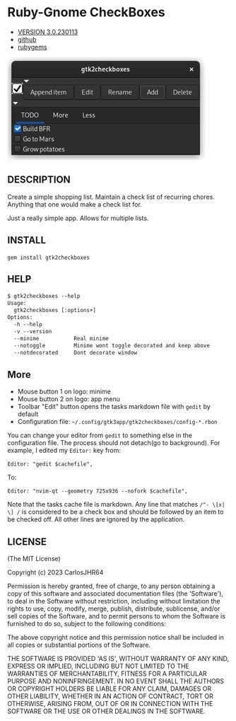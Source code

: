 # Ruby-Gnome CheckBoxes

* [VERSION 3.0.230113](https://github.com/carlosjhr64/gtk2checkboxes/releases)
* [github](https://www.github.com/carlosjhr64/gtk2checkboxes)
* [rubygems](https://rubygems.org/gems/gtk2checkboxes)

![Day Mode](img/snapshot.png)

## DESCRIPTION

Create a simple shopping list.
Maintain a check list of recurring chores.
Anything that one would make a check list for.

Just a really simple app.
Allows for multiple lists.

## INSTALL
```shell
gem install gtk2checkboxes
```
## HELP
```shell
$ gtk2checkboxes --help
Usage:
  gtk2checkboxes [:options+]
Options:
  -h --help
  -v --version
  --minime      	 Real minime
  --notoggle    	 Minime wont toggle decorated and keep above
  --notdecorated	 Dont decorate window
```
## More

* Mouse button 1 on logo: minime
* Mouse button 2 on logo: app menu
* Toolbar "Edit" button opens the tasks markdown file with `gedit` by default
* Configuration file: `~/.config/gtk3app/gtk2checkboxes/config-*.rbon`

You can change your editor from `gedit` to something else in the configuration
file.  The process should not detach(go to background).  For example, I edited
my `Editor:` key from:

    Editor: "gedit $cachefile",

To:

    Editor: "nvim-qt --geometry 725x936 --nofork $cachefile",

Note that the tasks cache file is markdown.
Any line that matches `/^- \[x| \] /` is considered to be a check box and
should be followed by an item to be checked off.
All other lines are ignored by the application.

## LICENSE

(The MIT License)

Copyright (c) 2023 CarlosJHR64

Permission is hereby granted, free of charge, to any person obtaining
a copy of this software and associated documentation files (the
'Software'), to deal in the Software without restriction, including
without limitation the rights to use, copy, modify, merge, publish,
distribute, sublicense, and/or sell copies of the Software, and to
permit persons to whom the Software is furnished to do so, subject to
the following conditions:

The above copyright notice and this permission notice shall be
included in all copies or substantial portions of the Software.

THE SOFTWARE IS PROVIDED 'AS IS', WITHOUT WARRANTY OF ANY KIND,
EXPRESS OR IMPLIED, INCLUDING BUT NOT LIMITED TO THE WARRANTIES OF
MERCHANTABILITY, FITNESS FOR A PARTICULAR PURPOSE AND NONINFRINGEMENT.
IN NO EVENT SHALL THE AUTHORS OR COPYRIGHT HOLDERS BE LIABLE FOR ANY
CLAIM, DAMAGES OR OTHER LIABILITY, WHETHER IN AN ACTION OF CONTRACT,
TORT OR OTHERWISE, ARISING FROM, OUT OF OR IN CONNECTION WITH THE
SOFTWARE OR THE USE OR OTHER DEALINGS IN THE SOFTWARE.
